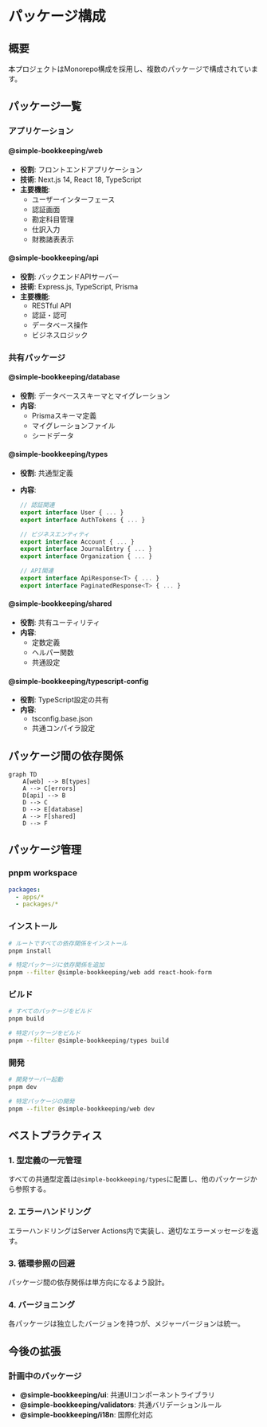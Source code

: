 # パッケージ構成

## 概要

本プロジェクトはMonorepo構成を採用し、複数のパッケージで構成されています。

## パッケージ一覧

### アプリケーション

#### @simple-bookkeeping/web

- **役割**: フロントエンドアプリケーション
- **技術**: Next.js 14, React 18, TypeScript
- **主要機能**:
  - ユーザーインターフェース
  - 認証画面
  - 勘定科目管理
  - 仕訳入力
  - 財務諸表表示

#### @simple-bookkeeping/api

- **役割**: バックエンドAPIサーバー
- **技術**: Express.js, TypeScript, Prisma
- **主要機能**:
  - RESTful API
  - 認証・認可
  - データベース操作
  - ビジネスロジック

### 共有パッケージ

#### @simple-bookkeeping/database

- **役割**: データベーススキーマとマイグレーション
- **内容**:
  - Prismaスキーマ定義
  - マイグレーションファイル
  - シードデータ

#### @simple-bookkeeping/types

- **役割**: 共通型定義
- **内容**:

  ```typescript
  // 認証関連
  export interface User { ... }
  export interface AuthTokens { ... }

  // ビジネスエンティティ
  export interface Account { ... }
  export interface JournalEntry { ... }
  export interface Organization { ... }

  // API関連
  export interface ApiResponse<T> { ... }
  export interface PaginatedResponse<T> { ... }
  ```

#### @simple-bookkeeping/shared

- **役割**: 共有ユーティリティ
- **内容**:
  - 定数定義
  - ヘルパー関数
  - 共通設定

#### @simple-bookkeeping/typescript-config

- **役割**: TypeScript設定の共有
- **内容**:
  - tsconfig.base.json
  - 共通コンパイラ設定

## パッケージ間の依存関係

```mermaid
graph TD
    A[web] --> B[types]
    A --> C[errors]
    D[api] --> B
    D --> C
    D --> E[database]
    A --> F[shared]
    D --> F
```

## パッケージ管理

### pnpm workspace

```yaml
packages:
  - apps/*
  - packages/*
```

### インストール

```bash
# ルートですべての依存関係をインストール
pnpm install

# 特定パッケージに依存関係を追加
pnpm --filter @simple-bookkeeping/web add react-hook-form
```

### ビルド

```bash
# すべてのパッケージをビルド
pnpm build

# 特定パッケージをビルド
pnpm --filter @simple-bookkeeping/types build
```

### 開発

```bash
# 開発サーバー起動
pnpm dev

# 特定パッケージの開発
pnpm --filter @simple-bookkeeping/web dev
```

## ベストプラクティス

### 1. 型定義の一元管理

すべての共通型定義は`@simple-bookkeeping/types`に配置し、他のパッケージから参照する。

### 2. エラーハンドリング

エラーハンドリングはServer Actions内で実装し、適切なエラーメッセージを返す。

### 3. 循環参照の回避

パッケージ間の依存関係は単方向になるよう設計。

### 4. バージョニング

各パッケージは独立したバージョンを持つが、メジャーバージョンは統一。

## 今後の拡張

### 計画中のパッケージ

- **@simple-bookkeeping/ui**: 共通UIコンポーネントライブラリ
- **@simple-bookkeeping/validators**: 共通バリデーションルール
- **@simple-bookkeeping/i18n**: 国際化対応
